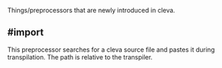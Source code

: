 Things/preprocessors that are newly introduced in cleva.

## #import
This preprocessor searches for a cleva source file and pastes it during transpilation.
The path is relative to the transpiler.